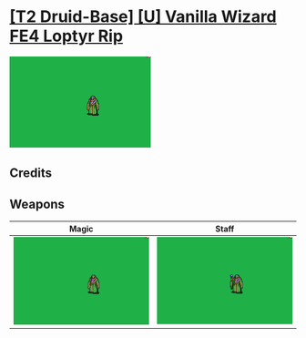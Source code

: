 # [\[T2 Druid-Base\] \[U\] Vanilla Wizard FE4 Loptyr Rip](./)
 

<img src="./6.%20Magic/Magic_000.png" alt="[T2 Druid-Base] [U] Vanilla Wizard FE4 Loptyr Rip standing" />

## Credits



## Weapons
 

|Magic |Staff |
|  :---: | :---: |
| <img alt="Magic animation" src="./6.%20Magic/Magic.gif" /> | <img alt="Staff animation" src="./7.%20Staff/Staff.gif" /> |
